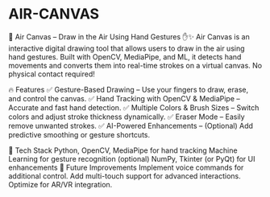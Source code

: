 # AIR-CANVAS
🎨 Air Canvas – Draw in the Air Using Hand Gestures ✋✨ Air Canvas is an interactive digital drawing tool that allows users to draw in the air using hand gestures. Built with OpenCV, MediaPipe, and ML, it detects hand movements and converts them into real-time strokes on a virtual canvas. No physical contact required!

🔥 Features
✅ Gesture-Based Drawing – Use your fingers to draw, erase, and control the canvas.
✅ Hand Tracking with OpenCV & MediaPipe – Accurate and fast hand detection.
✅ Multiple Colors & Brush Sizes – Switch colors and adjust stroke thickness dynamically.
✅ Eraser Mode – Easily remove unwanted strokes.
✅ AI-Powered Enhancements – (Optional) Add predictive smoothing or gesture shortcuts.

🚀 Tech Stack
Python, OpenCV, MediaPipe for hand tracking
Machine Learning for gesture recognition (optional)
NumPy, Tkinter (or PyQt) for UI enhancements
🎯 Future Improvements
Implement voice commands for additional control.
Add multi-touch support for advanced interactions.
Optimize for AR/VR integration.
